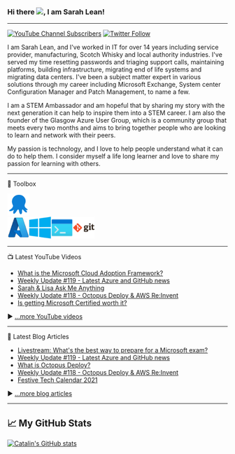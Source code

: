 ### Hi there <img src="https://raw.githubusercontent.com/MartinHeinz/MartinHeinz/master/wave.gif" width="30px">, I am Sarah Lean!

---

[![YouTube Channel Subscribers](https://img.shields.io/youtube/channel/subscribers/UCQ8U53KvEX2JuCe48MxmV3Q?label=People%20subscribed%20to%20my%20YouTube%20channel&style=social)](https://www.youtube.com/techielass?sub_confirmation=1) [![Twitter Follow](https://img.shields.io/twitter/follow/techielass?label=Twitter%20Followers&style=social)](https://twitter.com/intent/follow?screen_name=techielass)

I am Sarah Lean, and I've worked in IT for over 14 years including service provider, manufacturing, Scotch Whisky and local authority industries. I've served my time resetting passwords and triaging support calls, maintaining platforms, building infrastructure, migrating end of life systems and migrating data centers. I've been a subject matter expert in various solutions through my career including Microsoft Exchange, System center Configuration Manager and Patch Management, to name a few.

I am a STEM Ambassador and am hopeful that by sharing my story with the next generation it can help to inspire them into a STEM career. I am also the founder of the Glasgow Azure User Group, which is a community group that meets every two months and aims to bring together people who are looking to learn and network with their peers.

My passion is technology, and I love to help people understand what it can do to help them. I consider myself a life long learner and love to share my passion for learning with others.

---

🧰 Toolbox

<img src="https://github.com/weeyin83/weeyin83/blob/main/icons/Logo-Blue_140px_rgb.png" alt="Octopus Deploy" width="50" height="50"/></br><img src="https://github.com/weeyin83/weeyin83/blob/main/icons/azure.jpg" alt="Azure" width="50" height="50"/><img src="https://github.com/weeyin83/weeyin83/blob/main/icons/windows-logo.png" alt="Microsoft Windows" width="50" height="50"/><img src="https://github.com/weeyin83/weeyin83/blob/main/icons/powershell.svg" alt="PowerShell" width="50" height="50"/><img src="https://github.com/devicons/devicon/blob/master/icons/git/git-original-wordmark.svg" alt="Git" width="50" height="50"/>

---
📺 Latest YouTube Videos
<!-- YOUTUBE-VIDEOS-LIST:START -->
- [What is the Microsoft Cloud Adoption Framework?](https://www.youtube.com/watch?v=9ch1iuJJzgA)
- [Weekly Update #119 - Latest Azure and GitHub news](https://www.youtube.com/watch?v=EElf8BWx_8M)
- [Sarah &amp; Lisa Ask Me Anything](https://www.youtube.com/watch?v=K193gdpDLdE)
- [Weekly Update #118 - Octopus Deploy &amp; AWS Re:Invent](https://www.youtube.com/watch?v=BPrMEMnuy6E)
- [Is getting Microsoft Certified worth it?](https://www.youtube.com/watch?v=qdwXXJ4H1Rk)
<!-- YOUTUBE-VIDEOS-LIST:END -->

 ▶ [...more YouTube videos](https://www.youtube.com/channel/techielass?sub_confirmation=1)

---

📘 Latest Blog Articles

<!-- BLOG-POST-LIST:START -->
- [Livestream: What&#39;s the best way to prepare for a Microsoft exam?](https://www.techielass.com/whats-the-best-way-to-prepare-for-a-microsoft-exam/)
- [Weekly Update #119 - Latest Azure and GitHub news](https://www.techielass.com/weekly-update-119/)
- [What is Octopus Deploy?](https://www.techielass.com/what-is-octopus-deploy/)
- [Weekly Update #118 - Octopus Deploy &amp; AWS Re:Invent](https://www.techielass.com/weekly-update-118/)
- [Festive Tech Calendar 2021](https://www.techielass.com/festive-tech-calendar-2021/)
<!-- BLOG-POST-LIST:END -->

▶ [...more blog articles](https://www.techielass.com)

---

## &#x1f4c8; My GitHub Stats

[![Catalin's GitHub stats](https://github-readme-stats.vercel.app/api?username=weeyin83&theme=radical)](https://github.com/anuraghazra/github-readme-stats)
